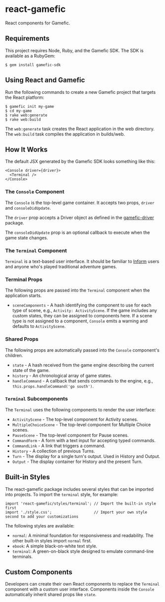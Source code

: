 # react-gamefic

React components for Gamefic.

## Requirements

This project requires Node, Ruby, and the Gamefic SDK. The SDK is available as a RubyGem:

    $ gem install gamefic-sdk

## Using React and Gamefic

Run the following commands to create a new Gamefic project that targets the React platform:

    $ gamefic init my-game
	$ cd my-game
	$ rake web:generate
    $ rake web:build

The `web:generate` task creates the React application in the web directory. The `web:build` task compiles the application in builds/web.

## How It Works

The default JSX generated by the Gamefic SDK looks something like this:

```
<Console driver={driver}>
  <Terminal />
</Console>
```

### The `Console` Component

The `Console` is the top-level game container. It accepts two props, `driver` and `consoleDidUpdate`.

The `driver` prop accepts a Driver object as defined in the [gamefic-driver](https://github.com/castwide/gamefic-driver) package.

The `consoleDidUpdate` prop is an optional callback to execute when the game state changes.

### The `Terminal` Component

`Terminal` is a text-based user interface. It should be familiar to [Inform](http://inform7.com/) users and anyone who's played traditional adventure games.

### Terminal Props

The following props are passed into the `Terminal` component when the application starts.

* `sceneComponents` - A hash identifying the component to use for each type of scene, e.g., `Activity: ActivityScene`. If the game includes any custom states, they can be assigned to components here. If a scene type is not assigned to a component, `Console` emits a warning and defaults to `ActivityScene`.

### Shared Props

The following props are automatically passed into the `Console` component's children.

* `state` - A hash received from the game engine describing the current state of the game.
* `history` - An chronological array of game states.
* `handleCommand` - A callback that sends commands to the engine, e.g., `this.props.handleCommand('go south')`.

### `Terminal` Subcomponents

The `Terminal` uses the following components to render the user interface:

* `ActivityScene` - The top-level component for Activity scenes.
* `MultipleChoiceScene` - The top-level component for Multiple Choice scenes.
* `PauseScene` - The top-level component for Pause scenes.
* `CommandForm` - A form with a text input for accepting typed commands.
* `CommandLink` - A link that triggers a command.
* `History` - A collection of previous Turns.
* `Turn` - The display for a single turn's output. Used in History and Output.
* `Output` - The display container for History and the present Turn.

## Built-in Styles

The react-gamefic package includes several styles that can be imported into projects. To import the `terminal` style, for example:

    import 'react-gamefic/styles/terminal'; // Import the built-in style first
    import './style.css';                   // Import your own style second to add your customizations

The following styles are available:

* `normal`: A minimal foundation for responsiveness and readability. The other built-in styles import `normal` first.
* `ebook`: A simple black-on-white text style.
* `terminal`: A green-on-black style designed to emulate command-line terminals.

## Custom Components

Developers can create their own React components to replace the `Terminal` component with a custom user interface. Components inside the `Console` automatically inherit shared props like `state`.
